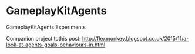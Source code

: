 # GameplayKitAgents
GameplayKitAgents Experiments

Companion project tothis post: http://flexmonkey.blogspot.co.uk/2015/11/a-look-at-agents-goals-behaviours-in.html
